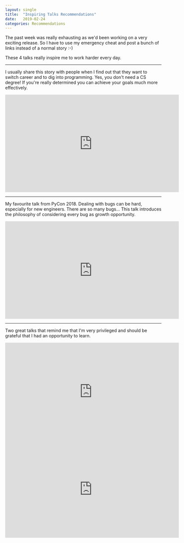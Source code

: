 ```yaml
---
layout: single
title:  "Inspiring Talks Recommendations"
date:   2019-02-24
categories: Recommendations
---
```

The past week was really exhausting as we'd been working on a very exciting release.
So I have to use my emergency cheat and post a bunch of links instead of a normal story :-)

These 4 talks really inspire me to work harder every day.

----
I usually share this story with people when I find out that they want to switch career and to dig into programming.
Yes, you don't need a CS degree! If you're really determined you can achieve your goals much more effectively.
<iframe width="560" height="315" src="https://www.youtube.com/embed/rIofV14c0tc" frameborder="0" allow="accelerometer; autoplay; encrypted-media; gyroscope; picture-in-picture" allowfullscreen></iframe>

----
My favourite talk from PyCon 2018.
Dealing with bugs can be hard, especially for new engineers. There are so many bugs...
This talk introduces the philosophy of considering every bug as growth opportunity. 
<iframe width="560" height="315" src="https://www.youtube.com/embed/HuuYwUxM-ZY" frameborder="0" allow="accelerometer; autoplay; encrypted-media; gyroscope; picture-in-picture" allowfullscreen></iframe>

----
Two great talks that remind me that I'm very privileged and should be grateful that I had an opportunity to learn.
<iframe width="560" height="315" src="https://www.youtube.com/embed/VJ0vibC_Hl0?start=4063" frameborder="0" allow="accelerometer; autoplay; encrypted-media; gyroscope; picture-in-picture" allowfullscreen></iframe>

<iframe width="560" height="315" src="https://www.youtube.com/embed/BUmV6fsZegs" frameborder="0" allow="accelerometer; autoplay; encrypted-media; gyroscope; picture-in-picture" allowfullscreen></iframe>

